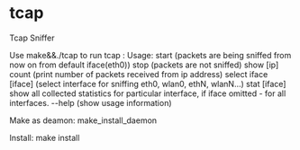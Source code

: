 # tcap
Tcap Sniffer

Use make&&./tcap to run
tcap :
Usage: start (packets are being sniffed from now on from default iface(eth0))
stop (packets are not sniffed)
show [ip] count (print number of packets received from ip address)
select iface [iface] (select interface for sniffing eth0, wlan0, ethN, wlanN...)
stat [iface] show all collected statistics for particular interface, if iface omitted - for all interfaces.
--help (show usage information)

Make as deamon:
make_install_daemon

Install:
make install 
